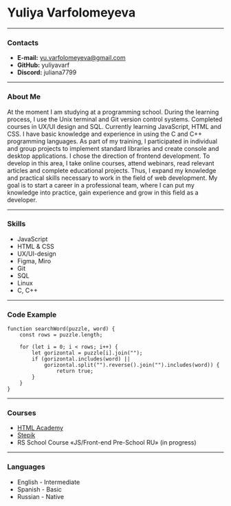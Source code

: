 # Yuliya Varfolomeyeva

---

### Contacts

- **E-mail:** yu.varfolomeyeva@gmail.com
- **GitHub:** yuliyavarf
- **Discord:** juliana7799

---

### About Me

At the moment I am studying at a programming school. During the learning process, I use the Unix terminal and Git version control systems. Completed courses in UX/UI design and SQL. Currently learning JavaScript, HTML and CSS. I have basic knowledge and experience in using the C and C++ programming languages. As part of my training, I participated in individual and group projects to implement standard libraries and create console and desktop applications.
I chose the direction of frontend development. To develop in this area, I take online courses, attend webinars, read relevant articles and complete educational projects. Thus, I expand my knowledge and practical skills necessary to work in the field of web development.
My goal is to start a career in a professional team, where I can put my knowledge into practice, gain experience and grow in this field as a developer.

---

### Skills

- JavaScript
- HTML & CSS
- UX/UI-design
- Figma, Miro
- Git
- SQL
- Linux
- C, C++

---

### Code Example

```
function searchWord(puzzle, word) {
    const rows = puzzle.length;

    for (let i = 0; i < rows; i++) {
        let gorizontal = puzzle[i].join("");
        if (gorizontal.includes(word) ||
            gorizontal.split("").reverse().join("").includes(word)) {
                return true;
        }
    }
}
```

---

### Courses

- [HTML Academy](https://htmlacademy.ru/)
- [Stepik](https://stepik.org/)
- RS School Course «JS/Front-end Pre-School RU» (in progress)

---

### Languages

- English - Intermediate
- Spanish - Basic
- Russian - Native
